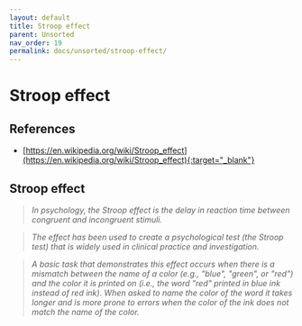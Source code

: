 ```yaml
---
layout: default
title: Stroop effect
parent: Unsorted
nav_order: 19
permalink: docs/unsorted/stroop-effect/
---
```


# Stroop effect

## References

- [https://en.wikipedia.org/wiki/Stroop_effect](https://en.wikipedia.org/wiki/Stroop_effect){:target="_blank"}

## Stroop effect

> _In psychology, the Stroop effect is the delay in reaction time between congruent and incongruent stimuli._

> _The effect has been used to create a psychological test (the Stroop test) that is widely used in clinical practice 
and investigation._

> _A basic task that demonstrates this effect occurs when there is a mismatch between the name of a color (e.g., 
"blue", "green", or "red") and the color it is printed on (i.e., the word "red" printed in blue ink instead of red ink). 
When asked to name the color of the word it takes longer and is more prone to errors when the color of the ink does not 
match the name of the color._
